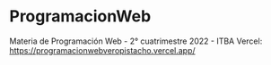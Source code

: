 # ProgramacionWeb
 Materia de Programación Web - 2° cuatrimestre 2022 - ITBA
 Vercel: https://programacionwebveropistacho.vercel.app/
